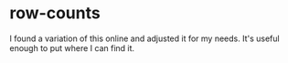 # row-counts

I found a variation of this online and adjusted it for my needs. It's useful enough to put where I can find it.
